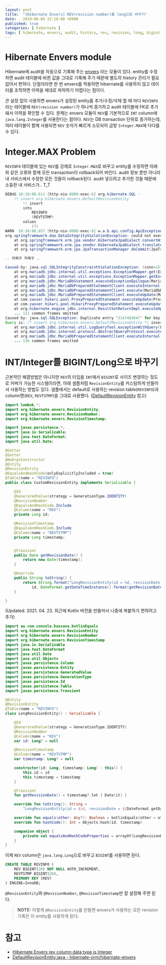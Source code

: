 ```yaml
---
layout: post
title:  "[Hibernate Envers] REV(revision number)를 long으로 바꾸기"
date:   2019-06-04 22:18:00 +0900
published: true
categories: [ hibernate ]
tags: [ hibernate, envers, audit, history, rev, revision, long, bigint, integer, int, db, database ]
---
```


# Hibernate Envers module

Hibernate에 audit을 자동으로 기록해 주는 [envers](https://hibernate.org/orm/envers/) 라는 모듈이 있다. entity를  수정하면 audit 테이블에 바뀐 값을 그대로 기록해 주기 때문에 별도의 history 관리가 필요 없어서 편하다. 단점이라면 한 번 envers를 적용하면 hibernate를 사용하지 않고 데이터를 조작하면 이력을 제대로 파악하기 어렵다는 점이다.

큰 설정 없이 사용하면 envers가 설정된 entity를 추가/수정/삭제 할 때 마다 `REVINFO`라는 테이블에 `REV(revision number)`가 하나씩 증가하고 audit 테이블에 FK로 추가돼서 이력을 확인할 수 있다. 문제는 envers 모듈이 `REV`를 기본적으로 `INT` column에 `java.lang.Integer`를 사용한다는 점이다. `REV`는 DB transaction 단위로 증가하는데, 여러 테이블이 함께 사용되면 `REV` 숫자가 빠르게 소모되어 금방 `Integer.MAX`에 다다를 수 있다.


# Integer.MAX Problem

`REVINFO` 테이블에 있는 `REV`를 강제로 `Integer.MAX`로 바꾸고 entity를 수정하면 아래와 같은 오류와 함께 모든 transaction이 rollback되어 버린다. audit 정보 뿐만 아니라 내 서비스에서 수정한 모든 것들이 rollback된다. audit 넣으려고 추가한 것들 때문에 소듕한 내 서비스가.. T_T

```java
DEBUG 10:18:08.611 [http-nio-8080-exec-6] org.hibernate.SQL -
    /* insert org.hibernate.envers.DefaultRevisionEntity
        */ insert
        into
            REVINFO
            (REVTSTMP)
        values
            (?)
WARN  10:18:08.657 [http-nio-8080-exec-6] w.a.b.api.config.ApiExceptionHandler - An unexpected exception occurred
org.springframework.dao.DataIntegrityViolationException: could not execute statement; SQL [n/a]; constraint [PRIMARY]; nested exception is org.hibernate.exception.ConstraintViolationException: could not execute statement
    at org.springframework.orm.jpa.vendor.HibernateJpaDialect.convertHibernateAccessException(HibernateJpaDialect.java:257)
    at org.springframework.orm.jpa.vendor.HibernateJpaDialect.translateExceptionIfPossible(HibernateJpaDialect.java:223)
    at org.springframework.orm.jpa.JpaTransactionManager.doCommit(JpaTransactionManager.java:540)

.. 어쩌구 저쩌구 ..

Caused by: java.sql.SQLIntegrityConstraintViolationException: (conn=151) Duplicate entry '2147483647' for key 'PRIMARY'
    at org.mariadb.jdbc.internal.util.exceptions.ExceptionMapper.get(ExceptionMapper.java:171)
    at org.mariadb.jdbc.internal.util.exceptions.ExceptionMapper.getException(ExceptionMapper.java:110)
    at org.mariadb.jdbc.MariaDbStatement.executeExceptionEpilogue(MariaDbStatement.java:228)
    at org.mariadb.jdbc.MariaDbPreparedStatementClient.executeInternal(MariaDbPreparedStatementClient.java:216)
    at org.mariadb.jdbc.MariaDbPreparedStatementClient.execute(MariaDbPreparedStatementClient.java:150)
    at org.mariadb.jdbc.MariaDbPreparedStatementClient.executeUpdate(MariaDbPreparedStatementClient.java:183)
    at com.zaxxer.hikari.pool.ProxyPreparedStatement.executeUpdate(ProxyPreparedStatement.java:61)
    at com.zaxxer.hikari.pool.HikariProxyPreparedStatement.executeUpdate(HikariProxyPreparedStatement.java)
    at org.hibernate.engine.jdbc.internal.ResultSetReturnImpl.executeUpdate(ResultSetReturnImpl.java:175)
    ... 111 common frames omitted
Caused by: java.sql.SQLException: Duplicate entry '2147483647' for key 'PRIMARY'
Query is: /* insert org.hibernate.envers.DefaultRevisionEntity */ insert into REVINFO (REVTSTMP) values (?), parameters [1559611088610]
    at org.mariadb.jdbc.internal.util.LogQueryTool.exceptionWithQuery(LogQueryTool.java:153)
    at org.mariadb.jdbc.internal.protocol.AbstractQueryProtocol.executeQuery(AbstractQueryProtocol.java:255)
    at org.mariadb.jdbc.MariaDbPreparedStatementClient.executeInternal(MariaDbPreparedStatementClient.java:209)
    ... 116 common frames omitted
```


# INT/Integer를 BIGINT/Long으로 바꾸기

근본적인 해결방법은 아니지만 `REV`의 타입을 `INT`에서 `BIGINT`로 사이즈 변경하는 정도로 커버가 가능한 시스템이라면, 아래 샘플처럼 `RevisionEntity`를 커스텀하게 만들어서 사용하는 방법도 있다. 샘플에서는 default로 사용하는 revision table(`REVINFO`)과 column명(`REV`, `REVTSTMP`)을 그대로 사용했다. ([DefaultRevisionEntity](https://github.com/hibernate/hibernate-orm/blob/master/hibernate-envers/src/main/java/org/hibernate/envers/DefaultRevisionEntity.java) 참고)

```java
import lombok.*;
import org.hibernate.envers.RevisionEntity;
import org.hibernate.envers.RevisionNumber;
import org.hibernate.envers.RevisionTimestamp;

import javax.persistence.*;
import java.io.Serializable;
import java.text.DateFormat;
import java.util.Date;

@Getter
@Setter
@NoArgsConstructor
@Entity
@RevisionEntity
@EqualsAndHashCode(onlyExplicitlyIncluded = true)
@Table(name = "REVINFO")
public class CustomRevisionEntity implements Serializable {

    @Id
    @GeneratedValue(strategy = GenerationType.IDENTITY)
    @RevisionNumber
    @EqualsAndHashCode.Include
    @Column(name = "REV")
    private Long id;

    @RevisionTimestamp
    @EqualsAndHashCode.Include
    @Column(name = "REVTSTMP")
    private Long timestamp;


    @Transient
    public Date getRevisionDate() {
        return new Date(timestamp);
    }

    @Override
    public String toString() {
        return String.format("LongRevisionEntity(id = %d, revisionDate = %s)",
            id, DateFormat.getDateTimeInstance().format(getRevisionDate()));
    }

}
```

(Updated. 2021. 04. 23. 최근에 Kotlin 버전을 만들어서 나중에 복붙하기 편하려고 추가)

```kotlin
import au.com.console.kassava.kotlinEquals
import org.hibernate.envers.RevisionEntity
import org.hibernate.envers.RevisionNumber
import org.hibernate.envers.RevisionTimestamp
import java.io.Serializable
import java.text.DateFormat
import java.util.Date
import java.util.Objects
import javax.persistence.Column
import javax.persistence.Entity
import javax.persistence.GeneratedValue
import javax.persistence.GenerationType
import javax.persistence.Id
import javax.persistence.Table
import javax.persistence.Transient

@Entity
@RevisionEntity
@Table(name = "REVINFO")
class LongRevisionEntity() : Serializable {

    @Id
    @GeneratedValue(strategy = GenerationType.IDENTITY)
    @RevisionNumber
    @Column(name = "REV")
    var id: Long? = null

    @RevisionTimestamp
    @Column(name = "REVTSTMP")
    var timestamp: Long? = null

    constructor(id: Long, timestamp: Long) : this() {
        this.id = id
        this.timestamp = timestamp
    }

    @Transient
    fun getRevisionDate() = timestamp?.let { Date(it) }

    override fun toString(): String =
        "LongRevisionEntity(id = $id, revisionDate = ${DateFormat.getDateTimeInstance().format(getRevisionDate())}"

    override fun equals(other: Any?): Boolean = kotlinEquals(other = other, properties = equalsAndHashCodeProperties)
    override fun hashCode(): Int = Objects.hash(id, timestamp)

    companion object {
        private val equalsAndHashCodeProperties = arrayOf(LongRevisionEntity::id, LongRevisionEntity::timestamp)
    }
}
```

이제 `REV` column은 `java.lang.Long`으로 바꾸고 `BIGINT`를 사용하면 된다.

```sql
CREATE TABLE REVINFO (
    REV BIGINT(20) NOT NULL AUTO_INCREMENT,
    REVTSTMP BIGINT(20),
    PRIMARY KEY (REV)
) ENGINE=InnoDB;
```

`@RevisionEntity`와 `@RevisionNumber`, `@RevisionTimestamp`만 잘 설정해 주면 된다.

> **NOTE:** 이렇게 `@RevisionEntity`를 만들면 envers가 사용하는 모든 revision 기록은 이 entity를 사용하게 된다.


# 참고

- [Hibernate Envers rev column data type is Integer](https://stackoverflow.com/questions/38589065/hibernate-envers-rev-column-data-type-is-integer)
- [DefaultRevisionEntity.java - hibernate-orm/hibernate-envers](https://github.com/hibernate/hibernate-orm/blob/master/hibernate-envers/src/main/java/org/hibernate/envers/DefaultRevisionEntity.java)
